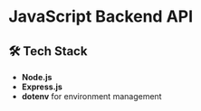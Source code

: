 # JavaScript Backend API

## 🛠️ Tech Stack

- **Node.js**
- **Express.js**
- **dotenv** for environment management
